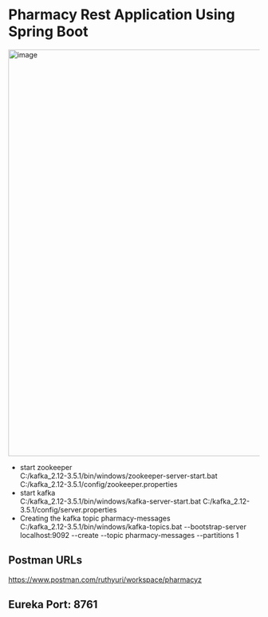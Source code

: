 # Pharmacy Rest Application Using Spring Boot
<img width="815" alt="image" src="https://github.com/SonDorj/SpringPharmacy/assets/94377854/d2456845-4795-409f-b2a6-c77b3a8ba048"><br>
- start zookeeper<br>
 C:/kafka_2.12-3.5.1/bin/windows/zookeeper-server-start.bat  C:/kafka_2.12-3.5.1/config/zookeeper.properties
- start kafka <br>
   C:/kafka_2.12-3.5.1/bin/windows/kafka-server-start.bat  C:/kafka_2.12-3.5.1/config/server.properties
- Creating the kafka topic pharmacy-messages <br>
   C:/kafka_2.12-3.5.1/bin/windows/kafka-topics.bat --bootstrap-server localhost:9092 --create --topic pharmacy-messages --partitions 1

## Postman URLs
https://www.postman.com/ruthyuri/workspace/pharmacyz

## Eureka Port: 8761
